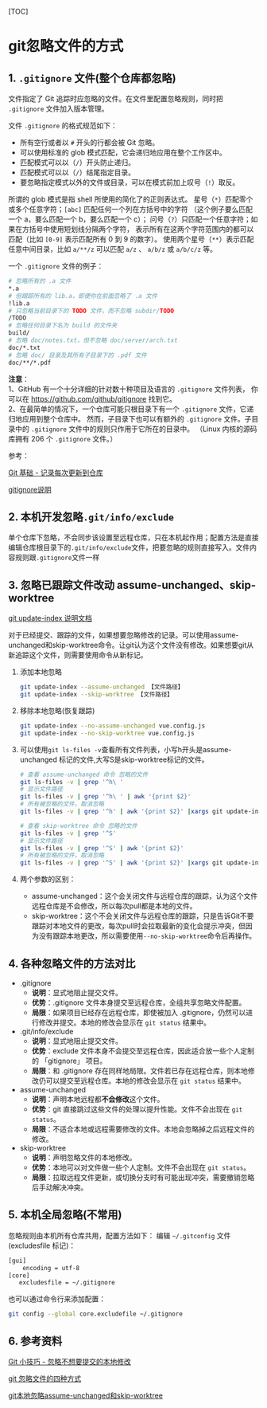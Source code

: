 [TOC]



# git忽略文件的方式

## 1. `.gitignore` 文件(整个仓库都忽略)

 文件指定了 Git 追踪时应忽略的文件。在文件里配置忽略规则，同时把 `.gitignore` 文件加入版本管理。

文件 `.gitignore` 的格式规范如下：

- 所有空行或者以 `#` 开头的行都会被 Git 忽略。
- 可以使用标准的 glob 模式匹配，它会递归地应用在整个工作区中。
- 匹配模式可以以（`/`）开头防止递归。
- 匹配模式可以以（`/`）结尾指定目录。
- 要忽略指定模式以外的文件或目录，可以在模式前加上叹号（`!`）取反。

所谓的 glob 模式是指 shell 所使用的简化了的正则表达式。 星号（`*`）匹配零个或多个任意字符；`[abc]` 匹配任何一个列在方括号中的字符 （这个例子要么匹配一个 a，要么匹配一个 b，要么匹配一个 c）； 问号（`?`）只匹配一个任意字符；如果在方括号中使用短划线分隔两个字符， 表示所有在这两个字符范围内的都可以匹配（比如 `[0-9]` 表示匹配所有 0 到 9 的数字）。 使用两个星号（`**`）表示匹配任意中间目录，比如 `a/**/z` 可以匹配 `a/z` 、 `a/b/z` 或 `a/b/c/z` 等。

一个 `.gitignore` 文件的例子：

```bash
# 忽略所有的 .a 文件
*.a
# 但跟踪所有的 lib.a，即便你在前面忽略了 .a 文件
!lib.a
# 只忽略当前目录下的 TODO 文件，而不忽略 subdir/TODO
/TODO
# 忽略任何目录下名为 build 的文件夹
build/
# 忽略 doc/notes.txt，但不忽略 doc/server/arch.txt
doc/*.txt
# 忽略 doc/ 目录及其所有子目录下的 .pdf 文件
doc/**/*.pdf
```

**注意**：    
1、GitHub 有一个十分详细的针对数十种项目及语言的 `.gitignore` 文件列表， 你可以在 https://github.com/github/gitignore 找到它。      
2、在最简单的情况下，一个仓库可能只根目录下有一个 `.gitignore` 文件，它递归地应用到整个仓库中。 然而，子目录下也可以有额外的 `.gitignore` 文件。子目录中的 `.gitignore` 文件中的规则只作用于它所在的目录中。 （Linux 内核的源码库拥有 206 个 `.gitignore` 文件。）

参考：

[Git 基础 - 记录每次更新到仓库](https://git-scm.com/book/zh/v2/Git-%E5%9F%BA%E7%A1%80-%E8%AE%B0%E5%BD%95%E6%AF%8F%E6%AC%A1%E6%9B%B4%E6%96%B0%E5%88%B0%E4%BB%93%E5%BA%93)

[gitignore说明](https://git-scm.com/docs/gitignore/zh_HANS-CN)

## 2. 本机开发忽略`.git/info/exclude`

单个仓库下忽略，不会同步该设置至远程仓库，只在本机起作用；配置方法是直接编辑仓库根目录下的`.git/info/exclude`文件，把要忽略的规则直接写入。文件内容规则跟`.gitignore`文件一样

## 3. 忽略已跟踪文件改动 assume-unchanged、skip-worktree

[git update-index 说明文档](https://git-scm.com/docs/git-update-index)

对于已经提交、跟踪的文件，如果想要忽略修改的记录。可以使用assume-unchanged和skip-worktree命令。让git认为这个文件没有修改。如果想要git从新追踪这个文件，则需要使用命令从新标记。

1. 添加本地忽略

   ```bash
   git update-index --assume-unchanged 【文件路径】
   git update-index --skip-worktree 【文件路径】
   ```

2. 移除本地忽略(恢复跟踪)

   ```bash
   git update-index --no-assume-unchanged vue.config.js
   git update-index --no-skip-worktree vue.config.js
   ```

3. 可以使用`git ls-files -v`查看所有文件列表，小写h开头是assume-unchanged 标记的文件,大写S是skip-worktree标记的文件。

   ```bash
   # 查看 assume-unchanged 命令 忽略的文件
   git ls-files -v | grep '^h\ '
   # 显示文件路径
   git ls-files -v | grep '^h\ ' | awk '{print $2}'
   # 所有被忽略的文件，取消忽略
   git ls-files -v | grep '^h' | awk '{print $2}' |xargs git update-index --no-assume-unchanged  
   
   # 查看 skip-worktree 命令 忽略的文件
   git ls-files -v | grep '^S'
   # 显示文件路径
   git ls-files -v | grep '^S' | awk '{print $2}'
   # 所有被忽略的文件，取消忽略
   git ls-files -v | grep '^S' | awk '{print $2}' |xargs git update-index --no-skip-worktree 
   ```

4. 两个参数的区别：

   - assume-unchanged：这个会关闭文件与远程仓库的跟踪，认为这个文件远程仓库是不会修改，所以每次pull都是本地的文件。
   - skip-worktree：这个不会关闭文件与远程仓库的跟踪，只是告诉Git不要跟踪对本地文件的更改，每次pull时会拉取最新的变化会提示冲突，但因为没有跟踪本地更改，所以需要使用`--no-skip-worktree`命令后再操作。

## 4. 各种忽略文件的方法对比

- .gitignore
  - **说明**：显式地阻止提交文件。
  - **优势**：.gitignore 文件本身提交至远程仓库，全组共享忽略文件配置。
  - **局限**：如果项目已经存在远程仓库，即使被加入 .gitignore，仍然可以进行修改并提交。本地的修改会显示在 `git status` 结果中。
- .git/info/exclude
  - **说明**：显式地阻止提交文件。
  - **优势**：exclude 文件本身不会提交至远程仓库，因此适合放一些个人定制的 「gitignore」 项目。
  - **局限**：和 .gitignore 存在同样地局限。文件若已存在远程仓库，则本地修改仍可以提交至远程仓库。本地的修改会显示在 `git status` 结果中。
- assume-unchanged
  - **说明**：声明本地远程都**不会修改**这个文件。
  - **优势**：git 直接跳过这些文件的处理以提升性能。文件不会出现在 `git status`。
  - **局限**：不适合本地或远程需要修改的文件。本地会忽略掉之后远程文件的修改。
- skip-worktree
  - **说明**：声明忽略文件的本地修改。
  - **优势**：本地可以对文件做一些个人定制。文件不会出现在 `git status`。
  - **局限**：拉取远程文件更新，或切换分支时有可能出现冲突，需要撤销忽略后手动解决冲突。

## 5. 本机全局忽略(不常用)

忽略规则由本机所有仓库共用，配置方法如下：
编辑 `~/.gitconfig` 文件(excludesfile 标记)：

```bash
[gui]
    encoding = utf-8
[core]
   excludesfile = ~/.gitignore
```

也可以通过命令行来添加配置：

```bash
git config --global core.excludefile ~/.gitignore
```

## 6. 参考资料

[Git 小技巧 - 忽略不想要提交的本地修改](https://mengqi92.github.io/posts/hide-files-from-git/)

[git 忽略文件的四种方式](https://www.cnblogs.com/-mrl/p/13885115.html)

[git本地忽略assume-unchanged和skip-worktree](https://segmentfault.com/a/1190000042754188)



